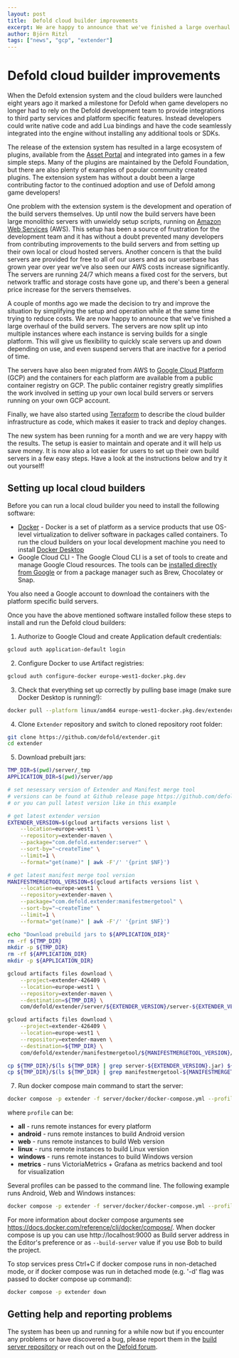 ```yaml
---
layout: post
title:  Defold cloud builder improvements
excerpt: We are happy to announce that we've finished a large overhaul of the build servers to simplify development, maintenance and the setup of local build servers.
author: Björn Ritzl
tags: ["news", "gcp", "extender"]
---
```


# Defold cloud builder improvements

When the Defold extension system and the cloud builders were launched eight years ago it marked a milestone for Defold when game developers no longer had to rely on the Defold development team to provide integrations to third party services and platform specific features. Instead developers could write native code and add Lua bindings and have the code seamlessly integrated into the engine without installing any additional tools or SDKs. 

The release of the extension system has resulted in a large ecosystem of plugins, available from the [Asset Portal](/assets) and integrated into games in a few simple steps. Many of the plugins are maintained by the Defold Foundation, but there are also plenty of examples of popular community created plugins. The extension system has without a doubt been a large contributing factor to the continued adoption and use of Defold among game developers!

One problem with the extension system is the development and operation of the build servers themselves. Up until now the build servers have been large monolithic servers with unwieldy setup scripts, running on [Amazon Web Services](https://aws.amazon.com/) (AWS). This setup has been a source of frustration for the development team and it has without a doubt prevented many developers from contributing improvements to the build servers and from setting up their own local or cloud hosted servers. Another concern is that the build servers are provided for free to all of our users and as our userbase has grown year over year we've also seen our AWS costs increase significantly. The servers are running 24/7 which means a fixed cost for the servers, but network traffic and storage costs have gone up, and there's been a general price increase for the servers themselves.

A couple of months ago we made the decision to try and improve the situation by simplifying the setup and operation while at the same time trying to reduce costs. We are now happy to announce that we've finished a large overhaul of the build servers. The servers are now split up into multiple instances where each instance is serving builds for a single platform. This will give us flexibility to quickly scale servers up and down depending on use, and even suspend servers that are inactive for a period of time.

The servers have also been migrated from AWS to [Google Cloud Platform](https://cloud.google.com/) (GCP) and the containers for each platform are available from a public container registry on GCP. The public container registry greatly simplifies the work involved in setting up your own local build servers or servers running on your own GCP account.

Finally, we have also started using [Terraform](https://www.terraform.io/) to describe the cloud builder infrastructure as code, which makes it easier to track and deploy changes.

The new system has been running for a month and we are very happy with the results. The setup is easier to maintain and operate and it will help us save money. It is now also a lot easier for users to set up their own build servers in a few easy steps. Have a look at the instructions below and try it out yourself!


## Setting up local cloud builders

Before you can run a local cloud builder you need to install the following software:

* [Docker](https://www.docker.com/) - Docker is a set of platform as a service products that use OS-level virtualization to deliver software in packages called containers. To run the cloud builders on your local development machine you need to install [Docker Desktop](https://www.docker.com/products/docker-desktop/)
* Google Cloud CLI - The Google Cloud CLI is a set of tools to create and manage Google Cloud resources. The tools can be [installed directly from Google](https://cloud.google.com/sdk/docs/install) or from a package manager such as Brew, Chocolatey or Snap.

You also need a Google account to download the containers with the platform specific build servers.

Once you have the above mentioned software installed follow these steps to install and run the Defold cloud builders:

1. Authorize to Google Cloud and create Application default credentials:

```sh
gcloud auth application-default login
```

2. Configure Docker to use Artifact registries:

```sh
gcloud auth configure-docker europe-west1-docker.pkg.dev
```

3. Check that everything set up correctly by pulling base image (make sure Docker Desktop is running!):

```sh
docker pull --platform linux/amd64 europe-west1-docker.pkg.dev/extender-426409/extender-public-registry/extender-base-env:latest
```

4. Clone `Extender` repository and switch to cloned repository root folder:

```sh
git clone https://github.com/defold/extender.git
cd extender
```

5. Download prebuilt jars:


```sh
TMP_DIR=$(pwd)/server/_tmp
APPLICATION_DIR=$(pwd)/server/app

# set nesessary version of Extender and Manifest merge tool
# versions can be found at Github release page https://github.com/defold/extender/releases
# or you can pull latest version like in this example

# get latest extender version
EXTENDER_VERSION=$(gcloud artifacts versions list \
	--location=europe-west1 \
	--repository=extender-maven \
	--package="com.defold.extender:server" \
	--sort-by="~createTime" \
	--limit=1 \
	--format="get(name)" | awk -F'/' '{print $NF}')

# get latest manifest merge tool version
MANIFESTMERGETOOL_VERSION=$(gcloud artifacts versions list \
	--location=europe-west1 \
	--repository=extender-maven \
	--package="com.defold.extender:manifestmergetool" \
	--sort-by="~createTime" \
	--limit=1 \
	--format="get(name)" | awk -F'/' '{print $NF}')

echo "Download prebuild jars to ${APPLICATION_DIR}"
rm -rf ${TMP_DIR}
mkdir -p ${TMP_DIR}
rm -rf ${APPLICATION_DIR}
mkdir -p ${APPLICATION_DIR}

gcloud artifacts files download \
	--project=extender-426409 \
	--location=europe-west1 \
	--repository=extender-maven \
	--destination=${TMP_DIR} \
	com/defold/extender/server/${EXTENDER_VERSION}/server-${EXTENDER_VERSION}.jar

gcloud artifacts files download \
	--project=extender-426409 \
	--location=europe-west1 \
	--repository=extender-maven \
	--destination=${TMP_DIR} \
	com/defold/extender/manifestmergetool/${MANIFESTMERGETOOL_VERSION}/manifestmergetool-${MANIFESTMERGETOOL_VERSION}.jar

cp ${TMP_DIR}/$(ls ${TMP_DIR} | grep server-${EXTENDER_VERSION}.jar) ${APPLICATION_DIR}/extender.jar
cp ${TMP_DIR}/$(ls ${TMP_DIR} | grep manifestmergetool-${MANIFESTMERGETOOL_VERSION}.jar) ${APPLICATION_DIR}/manifestmergetool.jar
```

7. Run docker compose main command to start the server:

```sh
docker compose -p extender -f server/docker/docker-compose.yml --profile <profile> up
```

where `profile` can be:

* __all__ - runs remote instances for every platform
* __android__ - runs remote instances to build Android version
* __web__ - runs remote instances to build Web version
* __linux__ - runs remote instances to build Linux version
* __windows__ - runs remote instances to build Windows version
* __metrics__ - runs VictoriaMetrics + Grafana as metrics backend and tool for visualization

Several profiles can be passed to the command line. The following example runs Android, Web and Windows instances:

```sh
docker compose -p extender -f server/docker/docker-compose.yml --profile android --profile web --profile windows up
```

For more information about docker compose arguments see https://docs.docker.com/reference/cli/docker/compose/. When docker compose is up you can use http://localhost:9000 as Build server address in the Editor's preference or as `--build-server` value if you use Bob to build the project.

To stop services press Ctrl+C if docker compose runs in non-detached mode, or if docker compose was run in detached mode (e.g. '-d' flag was passed to docker compose up command):

```sh
docker compose -p extender down
```


## Getting help and reporting problems

The system has been up and running for a while now but if you encounter any problems or have discovered a bug, please report them in the [build server repository](https://github.com/defold/extender) or reach out on the [Defold forum](https://forum.defold.com/).